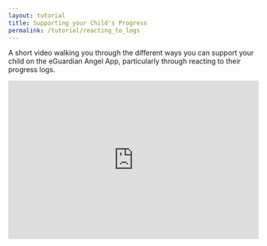 ```yaml
---
layout: tutorial
title: Supporting your Child's Progress
permalink: /tutorial/reacting_to_logs
---
```


A short video walking you through the different ways you can support your child
on the eGuardian Angel App, particularly through reacting to their progress logs.

<style>
    #video_container {   position: relative;
							padding-bottom: 56.25%;
    						padding-top: 35px;
    						height: 0;
    						overflow: hidden }
</style>

<style>
    #video { position: absolute;
    			top:0;
    			left: 0;
    			width: 100%;
    			height: 100%;}
</style>

<div id="video_container">
	<iframe width="560" height="315" src="https://www.youtube.com/embed/fp4zPCasfig" id="video" frameborder="0" allow="accelerometer; autoplay; clipboard-write; encrypted-media; gyroscope; picture-in-picture" allowfullscreen>
	</iframe>
</div>
